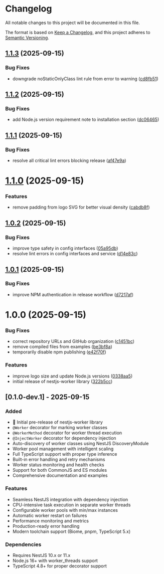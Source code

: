 # Changelog

All notable changes to this project will be documented in this file.

The format is based on [Keep a Changelog](https://keepachangelog.com/en/1.0.0/),
and this project adheres to [Semantic Versioning](https://semver.org/spec/v2.0.0.html).

## [1.1.3](https://github.com/btwld/nestjs-worker/compare/v1.1.2...v1.1.3) (2025-09-15)


### Bug Fixes

* downgrade noStaticOnlyClass lint rule from error to warning ([cd8fb51](https://github.com/btwld/nestjs-worker/commit/cd8fb51f12b11e551600bd5766863b032809a423))

## [1.1.2](https://github.com/btwld/nestjs-worker/compare/v1.1.1...v1.1.2) (2025-09-15)


### Bug Fixes

* add Node.js version requirement note to installation section ([dc06465](https://github.com/btwld/nestjs-worker/commit/dc06465ccf310ed8b94e6bc26a3463b9369bd687))

## [1.1.1](https://github.com/btwld/nestjs-worker/compare/v1.1.0...v1.1.1) (2025-09-15)


### Bug Fixes

* resolve all critical lint errors blocking release ([af47e9a](https://github.com/btwld/nestjs-worker/commit/af47e9a66350efd5de9450db3126c87c5d83f8f4))

# [1.1.0](https://github.com/btwld/nestjs-worker/compare/v1.0.2...v1.1.0) (2025-09-15)


### Features

* remove padding from logo SVG for better visual density ([cabdb8f](https://github.com/btwld/nestjs-worker/commit/cabdb8faf8c94c821d0b3d569f4bbc7863734f5b))

## [1.0.2](https://github.com/btwld/nestjs-worker/compare/v1.0.1...v1.0.2) (2025-09-15)


### Bug Fixes

* improve type safety in config interfaces ([05a95db](https://github.com/btwld/nestjs-worker/commit/05a95db051822472e445963c72b96062cb51dcef))
* resolve lint errors in config interfaces and service ([d14e83c](https://github.com/btwld/nestjs-worker/commit/d14e83c66c2d25d99d7fee0c0499cca0133b769e))

## [1.0.1](https://github.com/btwld/nestjs-worker/compare/v1.0.0...v1.0.1) (2025-09-15)


### Bug Fixes

* improve NPM authentication in release workflow ([d7217af](https://github.com/btwld/nestjs-worker/commit/d7217afa40aa2f7046e8c6b50a905245502b2366))

# 1.0.0 (2025-09-15)


### Bug Fixes

* correct repository URLs and GitHub organization ([c1451bc](https://github.com/btwld/nestjs-worker/commit/c1451bc9de7ebb865d803cc5ceb05a419b4912e0))
* remove compiled files from examples ([be3bf8a](https://github.com/btwld/nestjs-worker/commit/be3bf8acb9a322700636f493da1c680e12b6052b))
* temporarily disable npm publishing ([e42f70f](https://github.com/btwld/nestjs-worker/commit/e42f70f0b0a625d8a1362d6da14c3c4d5e44b53d))


### Features

* improve logo size and update Node.js versions ([0338aa5](https://github.com/btwld/nestjs-worker/commit/0338aa5dbf4c3ca2848a043dcf406d1204817e58))
* initial release of nestjs-worker library ([322b5cc](https://github.com/btwld/nestjs-worker/commit/322b5cc12f106e4463abcc7f803649a6cdcdddb7))

## [0.1.0-dev.1] - 2025-09-15

### Added

- 🎉 Initial pre-release of nestjs-worker library
- `@Worker` decorator for marking worker classes
- `@WorkerMethod` decorator for worker thread execution
- `@InjectWorker` decorator for dependency injection
- Auto-discovery of worker classes using NestJS DiscoveryModule
- Worker pool management with intelligent scaling
- Full TypeScript support with proper type inference
- Built-in error handling and retry mechanisms
- Worker status monitoring and health checks
- Support for both CommonJS and ES modules
- Comprehensive documentation and examples

### Features

- Seamless NestJS integration with dependency injection
- CPU-intensive task execution in separate worker threads
- Configurable worker pools with min/max instances
- Automatic worker restart on failures
- Performance monitoring and metrics
- Production-ready error handling
- Modern toolchain support (Biome, pnpm, TypeScript 5.x)

### Dependencies

- Requires NestJS 10.x or 11.x
- Node.js 16+ with worker_threads support
- TypeScript 4.8+ for proper decorator support
